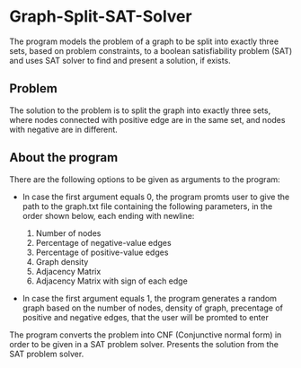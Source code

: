 # Graph-Split-SAT-Solver
The program models the problem of a graph to be split into exactly three sets, based on problem constraints, to a boolean satisfiability problem (SAT) and uses SAT solver to find and present a solution, if exists.

## Problem
The solution to the problem is to split the graph into exactly three sets, where nodes connected with positive edge are in the same set, and nodes with negative are in different. 

## About the program
There are the following options to be given as arguments to the program:
+ In case the first argument equals 0, the program promts user to give the path to the graph.txt file containing the following parameters, in the order shown below, each ending with newline:
  1. Number of nodes
  2. Percentage of negative-value edges
  3. Percentage of positive-value edges
  4. Graph density
  5. Adjacency Matrix
  6. Adjacency Matrix with sign of each edge
  
+ In case the first argument equals 1, the program generates a random graph based on the number of nodes, density of graph, precentage of positive and negative edges, that the user will be promted to enter

The program converts the problem into CNF (Conjunctive normal form) in order to be given in a SAT problem solver. Presents the solution from the SAT problem solver.
